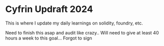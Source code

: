 # Cyfrin Updraft 2024
This is where I update my daily learnings on solidity, foundry, etc.

Need to finish this asap and audit like crazy..
Will need to give at least 40 hours a week to this goal...
Forgot to sign